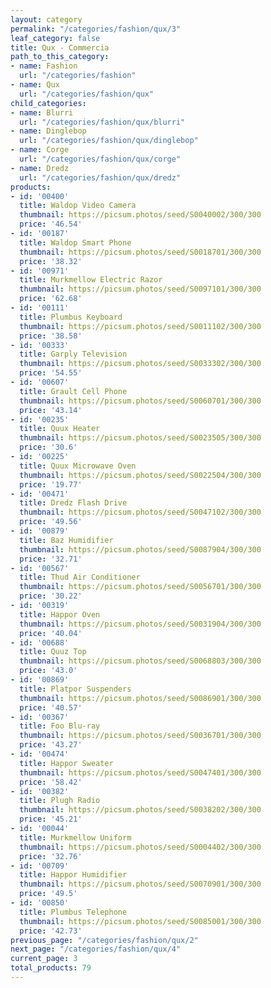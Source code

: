 ```yaml
---
layout: category
permalink: "/categories/fashion/qux/3"
leaf_category: false
title: Qux - Commercia
path_to_this_category:
- name: Fashion
  url: "/categories/fashion"
- name: Qux
  url: "/categories/fashion/qux"
child_categories:
- name: Blurri
  url: "/categories/fashion/qux/blurri"
- name: Dinglebop
  url: "/categories/fashion/qux/dinglebop"
- name: Corge
  url: "/categories/fashion/qux/corge"
- name: Dredz
  url: "/categories/fashion/qux/dredz"
products:
- id: '00400'
  title: Waldop Video Camera
  thumbnail: https://picsum.photos/seed/S0040002/300/300
  price: '46.54'
- id: '00187'
  title: Waldop Smart Phone
  thumbnail: https://picsum.photos/seed/S0018701/300/300
  price: '38.32'
- id: '00971'
  title: Murkmellow Electric Razor
  thumbnail: https://picsum.photos/seed/S0097101/300/300
  price: '62.68'
- id: '00111'
  title: Plumbus Keyboard
  thumbnail: https://picsum.photos/seed/S0011102/300/300
  price: '38.58'
- id: '00333'
  title: Garply Television
  thumbnail: https://picsum.photos/seed/S0033302/300/300
  price: '54.55'
- id: '00607'
  title: Grault Cell Phone
  thumbnail: https://picsum.photos/seed/S0060701/300/300
  price: '43.14'
- id: '00235'
  title: Quux Heater
  thumbnail: https://picsum.photos/seed/S0023505/300/300
  price: '30.6'
- id: '00225'
  title: Quux Microwave Oven
  thumbnail: https://picsum.photos/seed/S0022504/300/300
  price: '19.77'
- id: '00471'
  title: Dredz Flash Drive
  thumbnail: https://picsum.photos/seed/S0047102/300/300
  price: '49.56'
- id: '00879'
  title: Baz Humidifier
  thumbnail: https://picsum.photos/seed/S0087904/300/300
  price: '32.71'
- id: '00567'
  title: Thud Air Conditioner
  thumbnail: https://picsum.photos/seed/S0056701/300/300
  price: '30.22'
- id: '00319'
  title: Happor Oven
  thumbnail: https://picsum.photos/seed/S0031904/300/300
  price: '40.04'
- id: '00688'
  title: Quuz Top
  thumbnail: https://picsum.photos/seed/S0068803/300/300
  price: '43.0'
- id: '00869'
  title: Platpor Suspenders
  thumbnail: https://picsum.photos/seed/S0086901/300/300
  price: '40.57'
- id: '00367'
  title: Foo Blu-ray
  thumbnail: https://picsum.photos/seed/S0036701/300/300
  price: '43.27'
- id: '00474'
  title: Happor Sweater
  thumbnail: https://picsum.photos/seed/S0047401/300/300
  price: '58.42'
- id: '00382'
  title: Plugh Radio
  thumbnail: https://picsum.photos/seed/S0038202/300/300
  price: '45.21'
- id: '00044'
  title: Murkmellow Uniform
  thumbnail: https://picsum.photos/seed/S0004402/300/300
  price: '32.76'
- id: '00709'
  title: Happor Humidifier
  thumbnail: https://picsum.photos/seed/S0070901/300/300
  price: '49.5'
- id: '00850'
  title: Plumbus Telephone
  thumbnail: https://picsum.photos/seed/S0085001/300/300
  price: '42.73'
previous_page: "/categories/fashion/qux/2"
next_page: "/categories/fashion/qux/4"
current_page: 3
total_products: 79
---
```

